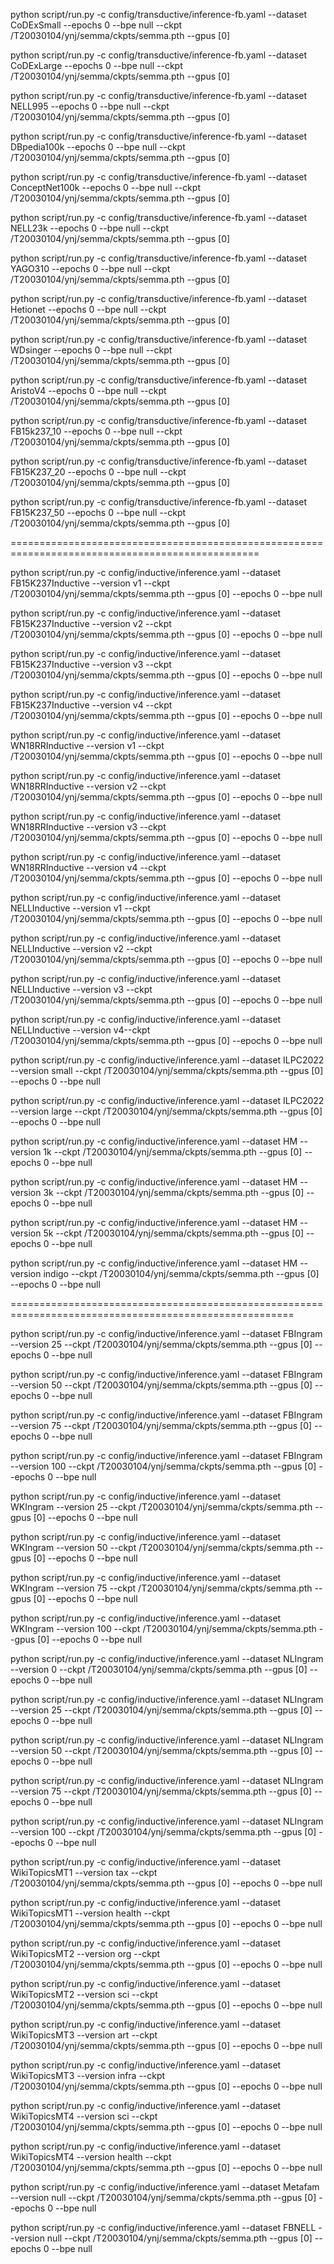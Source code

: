 python script/run.py -c config/transductive/inference-fb.yaml --dataset CoDExSmall --epochs 0 --bpe null --ckpt /T20030104/ynj/semma/ckpts/semma.pth --gpus [0]

python script/run.py -c config/transductive/inference-fb.yaml --dataset CoDExLarge --epochs 0 --bpe null --ckpt /T20030104/ynj/semma/ckpts/semma.pth --gpus [0]

python script/run.py -c config/transductive/inference-fb.yaml --dataset NELL995 --epochs 0 --bpe null --ckpt /T20030104/ynj/semma/ckpts/semma.pth --gpus [0]

python script/run.py -c config/transductive/inference-fb.yaml --dataset DBpedia100k --epochs 0 --bpe null --ckpt /T20030104/ynj/semma/ckpts/semma.pth --gpus [0]

python script/run.py -c config/transductive/inference-fb.yaml --dataset ConceptNet100k --epochs 0 --bpe null --ckpt /T20030104/ynj/semma/ckpts/semma.pth --gpus [0]

python script/run.py -c config/transductive/inference-fb.yaml --dataset NELL23k --epochs 0 --bpe null --ckpt /T20030104/ynj/semma/ckpts/semma.pth --gpus [0]

python script/run.py -c config/transductive/inference-fb.yaml --dataset YAGO310 --epochs 0 --bpe null --ckpt /T20030104/ynj/semma/ckpts/semma.pth --gpus [0]

python script/run.py -c config/transductive/inference-fb.yaml --dataset Hetionet --epochs 0 --bpe null --ckpt /T20030104/ynj/semma/ckpts/semma.pth --gpus [0]

python script/run.py -c config/transductive/inference-fb.yaml --dataset WDsinger --epochs 0 --bpe null --ckpt /T20030104/ynj/semma/ckpts/semma.pth --gpus [0]

python script/run.py -c config/transductive/inference-fb.yaml --dataset AristoV4 --epochs 0 --bpe null --ckpt /T20030104/ynj/semma/ckpts/semma.pth --gpus [0]

python script/run.py -c config/transductive/inference-fb.yaml --dataset FB15k237_10 --epochs 0 --bpe null --ckpt /T20030104/ynj/semma/ckpts/semma.pth --gpus [0]

python script/run.py -c config/transductive/inference-fb.yaml --dataset FB15K237_20 --epochs 0 --bpe null --ckpt /T20030104/ynj/semma/ckpts/semma.pth --gpus [0]

python script/run.py -c config/transductive/inference-fb.yaml --dataset FB15K237_50 --epochs 0 --bpe null --ckpt /T20030104/ynj/semma/ckpts/semma.pth --gpus [0]

=================================================================================================

python script/run.py -c config/inductive/inference.yaml --dataset FB15K237Inductive --version v1 --ckpt /T20030104/ynj/semma/ckpts/semma.pth --gpus [0] --epochs 0 --bpe null

python script/run.py -c config/inductive/inference.yaml --dataset FB15K237Inductive --version v2 --ckpt /T20030104/ynj/semma/ckpts/semma.pth --gpus [0] --epochs 0 --bpe null

python script/run.py -c config/inductive/inference.yaml --dataset FB15K237Inductive --version v3 --ckpt /T20030104/ynj/semma/ckpts/semma.pth --gpus [0] --epochs 0 --bpe null

python script/run.py -c config/inductive/inference.yaml --dataset FB15K237Inductive --version v4 --ckpt /T20030104/ynj/semma/ckpts/semma.pth --gpus [0] --epochs 0 --bpe null

python script/run.py -c config/inductive/inference.yaml --dataset WN18RRInductive --version v1 --ckpt /T20030104/ynj/semma/ckpts/semma.pth --gpus [0] --epochs 0 --bpe null

python script/run.py -c config/inductive/inference.yaml --dataset WN18RRInductive --version v2 --ckpt /T20030104/ynj/semma/ckpts/semma.pth --gpus [0] --epochs 0 --bpe null

python script/run.py -c config/inductive/inference.yaml --dataset WN18RRInductive --version v3 --ckpt /T20030104/ynj/semma/ckpts/semma.pth --gpus [0] --epochs 0 --bpe null

python script/run.py -c config/inductive/inference.yaml --dataset WN18RRInductive --version v4 --ckpt /T20030104/ynj/semma/ckpts/semma.pth --gpus [0] --epochs 0 --bpe null

python script/run.py -c config/inductive/inference.yaml --dataset NELLInductive --version v1 --ckpt /T20030104/ynj/semma/ckpts/semma.pth --gpus [0] --epochs 0 --bpe null

python script/run.py -c config/inductive/inference.yaml --dataset NELLInductive --version v2 --ckpt /T20030104/ynj/semma/ckpts/semma.pth --gpus [0] --epochs 0 --bpe null

python script/run.py -c config/inductive/inference.yaml --dataset NELLInductive --version v3 --ckpt /T20030104/ynj/semma/ckpts/semma.pth --gpus [0] --epochs 0 --bpe null

python script/run.py -c config/inductive/inference.yaml --dataset NELLInductive --version v4--ckpt /T20030104/ynj/semma/ckpts/semma.pth --gpus [0] --epochs 0 --bpe null

python script/run.py -c config/inductive/inference.yaml --dataset ILPC2022 --version small --ckpt /T20030104/ynj/semma/ckpts/semma.pth --gpus [0] --epochs 0 --bpe null

python script/run.py -c config/inductive/inference.yaml --dataset ILPC2022 --version large --ckpt /T20030104/ynj/semma/ckpts/semma.pth --gpus [0] --epochs 0 --bpe null

python script/run.py -c config/inductive/inference.yaml --dataset HM --version 1k --ckpt /T20030104/ynj/semma/ckpts/semma.pth --gpus [0] --epochs 0 --bpe null

python script/run.py -c config/inductive/inference.yaml --dataset HM --version 3k --ckpt /T20030104/ynj/semma/ckpts/semma.pth --gpus [0] --epochs 0 --bpe null

python script/run.py -c config/inductive/inference.yaml --dataset HM --version 5k --ckpt /T20030104/ynj/semma/ckpts/semma.pth --gpus [0] --epochs 0 --bpe null

python script/run.py -c config/inductive/inference.yaml --dataset HM --version indigo --ckpt /T20030104/ynj/semma/ckpts/semma.pth --gpus [0] --epochs 0 --bpe null

=======================================================================================================

python script/run.py -c config/inductive/inference.yaml --dataset FBIngram --version 25 --ckpt /T20030104/ynj/semma/ckpts/semma.pth --gpus [0] --epochs 0 --bpe null

python script/run.py -c config/inductive/inference.yaml --dataset FBIngram --version 50 --ckpt /T20030104/ynj/semma/ckpts/semma.pth --gpus [0] --epochs 0 --bpe null

python script/run.py -c config/inductive/inference.yaml --dataset FBIngram --version 75 --ckpt /T20030104/ynj/semma/ckpts/semma.pth --gpus [0] --epochs 0 --bpe null

python script/run.py -c config/inductive/inference.yaml --dataset FBIngram --version 100 --ckpt /T20030104/ynj/semma/ckpts/semma.pth --gpus [0] --epochs 0 --bpe null

python script/run.py -c config/inductive/inference.yaml --dataset WKIngram --version 25 --ckpt /T20030104/ynj/semma/ckpts/semma.pth --gpus [0] --epochs 0 --bpe null

python script/run.py -c config/inductive/inference.yaml --dataset WKIngram --version 50 --ckpt /T20030104/ynj/semma/ckpts/semma.pth --gpus [0] --epochs 0 --bpe null

python script/run.py -c config/inductive/inference.yaml --dataset WKIngram --version 75 --ckpt /T20030104/ynj/semma/ckpts/semma.pth --gpus [0] --epochs 0 --bpe null

python script/run.py -c config/inductive/inference.yaml --dataset WKIngram --version 100 --ckpt /T20030104/ynj/semma/ckpts/semma.pth --gpus [0] --epochs 0 --bpe null

python script/run.py -c config/inductive/inference.yaml --dataset NLIngram --version 0 --ckpt /T20030104/ynj/semma/ckpts/semma.pth --gpus [0] --epochs 0 --bpe null

python script/run.py -c config/inductive/inference.yaml --dataset NLIngram --version 25 --ckpt /T20030104/ynj/semma/ckpts/semma.pth --gpus [0] --epochs 0 --bpe null

python script/run.py -c config/inductive/inference.yaml --dataset NLIngram --version 50 --ckpt /T20030104/ynj/semma/ckpts/semma.pth --gpus [0] --epochs 0 --bpe null

python script/run.py -c config/inductive/inference.yaml --dataset NLIngram --version 75 --ckpt /T20030104/ynj/semma/ckpts/semma.pth --gpus [0] --epochs 0 --bpe null

python script/run.py -c config/inductive/inference.yaml --dataset NLIngram --version 100 --ckpt /T20030104/ynj/semma/ckpts/semma.pth --gpus [0] --epochs 0 --bpe null

python script/run.py -c config/inductive/inference.yaml --dataset WikiTopicsMT1 --version tax --ckpt /T20030104/ynj/semma/ckpts/semma.pth --gpus [0] --epochs 0 --bpe null

python script/run.py -c config/inductive/inference.yaml --dataset WikiTopicsMT1 --version health --ckpt /T20030104/ynj/semma/ckpts/semma.pth --gpus [0] --epochs 0 --bpe null

python script/run.py -c config/inductive/inference.yaml --dataset WikiTopicsMT2 --version org --ckpt /T20030104/ynj/semma/ckpts/semma.pth --gpus [0] --epochs 0 --bpe null

python script/run.py -c config/inductive/inference.yaml --dataset WikiTopicsMT2 --version sci --ckpt /T20030104/ynj/semma/ckpts/semma.pth --gpus [0] --epochs 0 --bpe null

python script/run.py -c config/inductive/inference.yaml --dataset WikiTopicsMT3 --version art --ckpt /T20030104/ynj/semma/ckpts/semma.pth --gpus [0] --epochs 0 --bpe null

python script/run.py -c config/inductive/inference.yaml --dataset WikiTopicsMT3 --version infra --ckpt /T20030104/ynj/semma/ckpts/semma.pth --gpus [0] --epochs 0 --bpe null

python script/run.py -c config/inductive/inference.yaml --dataset WikiTopicsMT4 --version sci --ckpt /T20030104/ynj/semma/ckpts/semma.pth --gpus [0] --epochs 0 --bpe null

python script/run.py -c config/inductive/inference.yaml --dataset WikiTopicsMT4 --version health --ckpt /T20030104/ynj/semma/ckpts/semma.pth --gpus [0] --epochs 0 --bpe null

python script/run.py -c config/inductive/inference.yaml --dataset Metafam --version null --ckpt /T20030104/ynj/semma/ckpts/semma.pth --gpus [0] --epochs 0 --bpe null

python script/run.py -c config/inductive/inference.yaml --dataset FBNELL --version null --ckpt /T20030104/ynj/semma/ckpts/semma.pth --gpus [0] --epochs 0 --bpe null